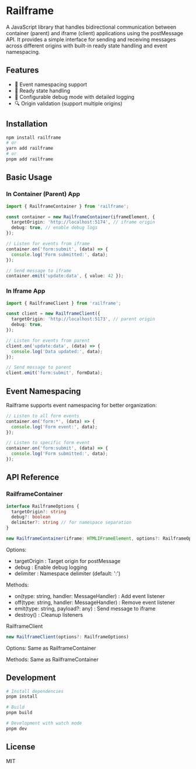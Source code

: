 # Railframe

A JavaScript library that handles bidirectional communication between container (parent) and iframe (client) applications using the postMessage API. It provides a simple interface for sending and receiving messages across different origins with built-in ready state handling and event namespacing.

## Features

- 🎯 Event namespacing support
- 🚦 Ready state handling
- 🐛 Configurable debug mode with detailed logging
- 🔍 Origin validation (support multiple origins)

## Installation

```bash
npm install railframe
# or
yarn add railframe
# or
pnpm add railframe
```

## Basic Usage

### In Container (Parent) App

```typescript
import { RailframeContainer } from 'railframe';

const container = new RailframeContainer(iframeElement, {
  targetOrigin: 'http://localhost:5174', // iframe origin
  debug: true, // enable debug logs
});

// Listen for events from iframe
container.on('form:submit', (data) => {
  console.log('Form submitted:', data);
});

// Send message to iframe
container.emit('update:data', { value: 42 });
```

### In Iframe App

```typescript
import { RailframeClient } from 'railframe';

const client = new RailframeClient({
  targetOrigin: 'http://localhost:5173', // parent origin
  debug: true,
});

// Listen for events from parent
client.on('update:data', (data) => {
  console.log('Data updated:', data);
});

// Send message to parent
client.emit('form:submit', formData);
```

## Event Namespacing

Railframe supports event namespacing for better organization:

```typescript
// Listen to all form events
container.on('form:*', (data) => {
  console.log('Form event:', data);
});

// Listen to specific form event
container.on('form:submit', (data) => {
  console.log('Form submitted:', data);
});
```

## API Reference

### RailframeContainer

```typescript
interface RailframeOptions {
  targetOrigin?: string
  debug?: boolean
  delimiter?: string // for namespace separation
}

new RailframeContainer(iframe: HTMLIFrameElement, options?: RailframeOptions)
```

Options:

- targetOrigin : Target origin for postMessage
- debug : Enable debug logging
- delimiter : Namespace delimiter (default: ':')

Methods:

- on(type: string, handler: MessageHandler) : Add event listener
- off(type: string, handler: MessageHandler) : Remove event listener
- emit(type: string, payload?: any) : Send message to iframe
- destroy() : Cleanup listeners

RailframeClient

```typescript
new RailframeClient(options?: RailframeOptions)
```

Options: Same as RailframeContainer

Methods: Same as RailframeContainer

## Development

```bash
# Install dependencies
pnpm install

# Build
pnpm build

# Development with watch mode
pnpm dev
```

## License

MIT
